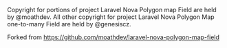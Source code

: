 Copyright for portions of project Laravel Nova Polygon map Field are held by @moathdev. 
All other copyright for project Laravel Nova Polygon Map one-to-many Field are held by @genesiscz.

Forked from https://github.com/moathdev/laravel-nova-polygon-map-field



